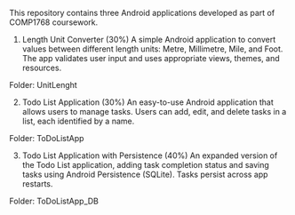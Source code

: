 This repository contains three Android applications developed as part of COMP1768 coursework.

1. Length Unit Converter (30%)
A simple Android application to convert values between different length units: Metre, Millimetre, Mile, and Foot. The app validates user input and uses appropriate views, themes, and resources.

Folder: UnitLenght

2. Todo List Application (30%)
An easy-to-use Android application that allows users to manage tasks. Users can add, edit, and delete tasks in a list, each identified by a name.

Folder: ToDoListApp

3. Todo List Application with Persistence (40%)
An expanded version of the Todo List application, adding task completion status and saving tasks using Android Persistence (SQLite). Tasks persist across app restarts.

Folder: ToDoListApp_DB
